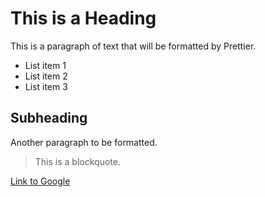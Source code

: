 # This is a Heading

This is a paragraph of text that will be formatted by Prettier.

- List item 1
- List item 2
- List item 3

## Subheading

Another paragraph to be formatted.

> This is a blockquote.

[Link to Google](https://www.google.com)
